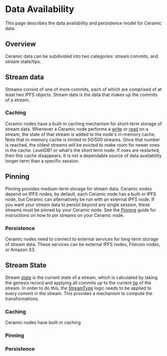 # Data Availability
This page describes the data availability and persistence model for Ceramic data.

## Overview
Ceramic data can be subdivided into two categories: stream commits, and stream state/tips.

## Stream data
Streams consist of one of more commits, each of which are comprised of at least two IPFS objects. Stream data is the data that makes up the commits of a stream.

### Caching
Ceramic nodes have a built-in caching mechanism for short-term storage of stream data. Whenever a Ceramic node performs a [write]() or [read]() on a stream, the state of that stream is added to the node's in-memory cache. Note that in-memory cache is limited to 50/500 streams. Once that number is reached, the oldest streams will be evicted to make room for newer ones in the cache. LevelDB? or what's the short term node. If noes are restarted, then this cache disappears. It is not a dependable source of data availability longer-term than a specific session.

## Pinning
Pinning provides medium-term storage for stream data. Ceramic nodes depend on IPFS nodes; by default, each Ceramic node has a built-in IPFS node, but Ceramic can alternatively be run with an external IPFS node. If you want your stream data to persist beyond any single session, these streams must be pinned by your Ceramic node. See the [Pinning]() guide for instructions on how to pin streams on your Ceramic node.

### Persistence
Ceramic nodes need to connect to external services for long-term storage of stream data. These services can be external IPFS nodes, Filecoin nodes, or Amazon S3.

## Stream State
Stream [state]() is the current state of a stream, which is calculated by taking the genesis record and applying all commits up to the current [tip]() of the stream. In order to do this, the [StreamType]() logic needs to be applied to every commit in the stream. This provides a mechanism to compute the transformations.

### Caching
Ceramic nodes have built-in caching

### Pinning

### Persistence

